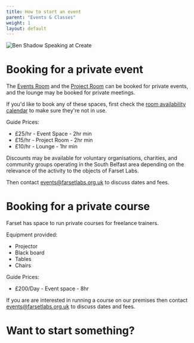 ```yaml
---
title: How to start an event
parent: "Events & Classes"
weight: 1
layout: default
---
```


![Ben Shadow Speaking at Create](/assets/img/benb_shadow.jpg)

# Booking for a private event

The [Events Room](/about/facility.html#events-room) and the [Project Room](/about/facility.html#project-room) can be booked for private events, and the lounge may be booked for private meetings.

If you'd like to book any of these spaces, first check the [room availability calendar](/events/index.html) to make sure they're not in use. 

Guide Prices:

* £25/hr - Event Space - 2hr min
* £15/hr - Project Room - 2hr min
* £10/hr - Lounge - 1hr min

Discounts may be available for voluntary organisations, charities, and community groups operating in the South Belfast area depending on the relevance of the activity to the objects of Farset Labs.


Then contact [events@farsetlabs.org.uk](mailto:events@farsetlabs.org.uk) to discuss dates and fees.

# Booking for a private course

Farset has space to run private courses for freelance trainers. 
 
Equipment provided:

* Projector 
* Black board
* Tables
* Chairs

Guide Prices: 

* £200/Day - Event space - 8hr 

If you are are interested in running a course on our premises then contact [events@farsetlabs.org.uk](mailto:events@farsetlabs.org.uk) to discuss dates and fees.

# Want to start something?


